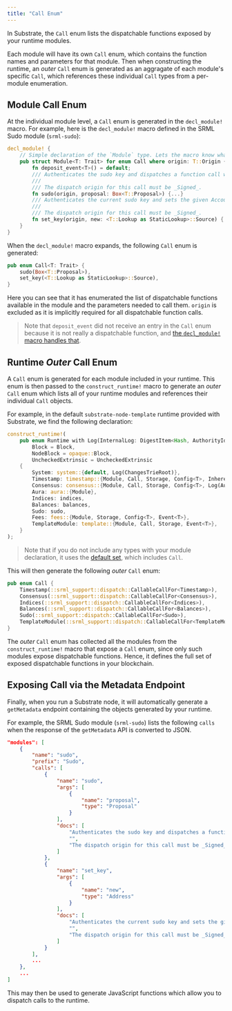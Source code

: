 ```yaml
---
title: "Call Enum"
---
```

In Substrate, the `Call` enum lists the dispatchable functions exposed by your runtime modules. 

Each module will have its own `Call` enum, which contains the function names and parameters for that module. Then when constructing the runtime, an _outer_ `Call` enum is generated as an aggragate of each module's specific `Call`, which references these individual `Call` types from a per-module enumeration.

## Module Call Enum

At the individual module level, a `Call` enum is generated in the `decl_module!` macro. For example, here is the `decl_module!` macro defined in the SRML Sudo module (`srml-sudo`):

```rust
decl_module! {
    // Simple declaration of the `Module` type. Lets the macro know what its working on.
    pub struct Module<T: Trait> for enum Call where origin: T::Origin {
        fn deposit_event<T>() = default;
        /// Authenticates the sudo key and dispatches a function call with `Root` origin
        ///
        /// The dispatch origin for this call must be _Signed_.
        fn sudo(origin, proposal: Box<T::Proposal>) {...}
        /// Authenticates the current sudo key and sets the given AccountId as the new sudo key
        ///
        /// The dispatch origin for this call must be _Signed_.
        fn set_key(origin, new: <T::Lookup as StaticLookup>::Source) {...}
    }
}
```

When the `decl_module!` macro expands, the following `Call` enum is generated:

```rust
pub enum Call<T: Trait> {
    sudo(Box<T::Proposal>),
    set_key(<T::Lookup as StaticLookup>::Source),
}
```

Here you can see that it has enumerated the list of dispatchable functions available in the module and the parameters needed to call them. `origin` is excluded as it is implicitly required for all dispatchable function calls.

> Note that `deposit_event` did not receive an entry in the `Call` enum because it is not really a dispatchable function, and [the `decl_module!` macro handles that](https://docs.substrate.dev/docs/decl_module#section-deposit_event-).

## Runtime _Outer_ Call Enum

A `Call` enum is generated for each module included in your runtime. This enum is then passed to the `construct_runtime!` macro to generate an _outer_ `Call` enum which lists all of your runtime modules and references their individual `Call` objects.

For example, in the default `substrate-node-template` runtime provided with Substrate, we find the following declaration:

```rust
construct_runtime!(
	pub enum Runtime with Log(InternalLog: DigestItem<Hash, AuthorityId, AuthoritySignature>) where
		Block = Block,
		NodeBlock = opaque::Block,
		UncheckedExtrinsic = UncheckedExtrinsic
	{
		System: system::{default, Log(ChangesTrieRoot)},
		Timestamp: timestamp::{Module, Call, Storage, Config<T>, Inherent},
		Consensus: consensus::{Module, Call, Storage, Config<T>, Log(AuthoritiesChange), Inherent},
		Aura: aura::{Module},
		Indices: indices,
		Balances: balances,
		Sudo: sudo,
		Fees: fees::{Module, Storage, Config<T>, Event<T>},
		TemplateModule: template::{Module, Call, Storage, Event<T>},
	}
);
```

> Note that if you do not include any types with your module declaration, it uses the [default set](https://docs.substrate.dev/docs/construct_runtime#section-no-types-or-default-), which includes `Call`.

This will then generate the following _outer_ `Call` enum:

```rust
pub enum Call {
    Timestamp(::srml_support::dispatch::CallableCallFor<Timestamp>),
    Consensus(::srml_support::dispatch::CallableCallFor<Consensus>),
    Indices(::srml_support::dispatch::CallableCallFor<Indices>),
    Balances(::srml_support::dispatch::CallableCallFor<Balances>),
    Sudo(::srml_support::dispatch::CallableCallFor<Sudo>),
    TemplateModule(::srml_support::dispatch::CallableCallFor<TemplateModule>),
}
```

The _outer_ `Call` enum has collected all the modules from the `construct_runtime!` macro that expose a `Call` enum, since only such modules expose dispatchable functions. Hence, it defines the full set of exposed dispatchable functions in your blockchain.

## Exposing Call via the Metadata Endpoint

Finally, when you run a Substrate node, it will automatically generate a `getMetadata` endpoint containing the objects generated by your runtime.

For example, the SRML Sudo module (`srml-sudo`) lists the following `calls` when the response of the `getMetadata` API is converted to JSON.

```json
"modules": [
    {
        "name": "sudo",
        "prefix": "Sudo",
        "calls": [
            {
                "name": "sudo",
                "args": [
                    {
                        "name": "proposal",
                        "type": "Proposal"
                    }
                ],
                "docs": [
                    "Authenticates the sudo key and dispatches a function call with `Root` origin",
                    "",
                    "The dispatch origin for this call must be _Signed_."
                ]
            },
            {
                "name": "set_key",
                "args": [
                    {
                        "name": "new",
                        "type": "Address"
                    }
                ],
                "docs": [
                    "Authenticates the current sudo key and sets the given AccountId as the new sudo key",
                    "",
                    "The dispatch origin for this call must be _Signed_."
                ]
            }
        ],
        ...
    },
    ...
]
```

This may then be used to generate JavaScript functions which allow you to dispatch calls to the runtime.